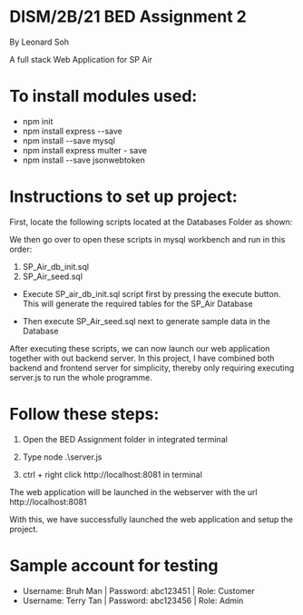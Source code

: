 # DISM/2B/21    BED Assignment 2
By Leonard Soh


A full stack Web Application for SP Air

# To install modules used:
- npm init
- npm install express --save 
- npm install --save mysql
- npm install express multer - save
- npm install --save jsonwebtoken


# Instructions to set up project: 
First, locate the following scripts located at the Databases Folder as shown:
 
 
We then go over to open these scripts in mysql workbench and run in this order: 
1. SP_Air_db_init.sql
2. SP_Air_seed.sql

 
- Execute SP_air_db_init.sql script first by pressing the execute button.
  This will generate the required tables for the SP_Air Database

- Then execute SP_Air_seed.sql next to generate sample data in the Database
 


After executing these scripts, we can now launch our web application together with out backend server.
In this project, I have combined both backend and frontend server for simplicity, thereby only requiring executing server.js to run the whole programme.



# Follow these steps: 

1. Open the BED Assignment folder in integrated terminal

2. Type node .\server.js 

3. ctrl + right click http://localhost:8081 in terminal

 
The web application will be launched in the webserver with the url http://localhost:8081 

With this, we have successfully launched the web application and setup the project. 


# Sample account for testing
- Username: Bruh Man  |  Password: abc123451  |  Role: Customer
- Username: Terry Tan  |  Password: abc123456  |  Role: Admin


